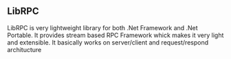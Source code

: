 ## LibRPC
LibRPC is very lightweight library for both .Net Framework and .Net Portable.
It provides stream based RPC Framework whick makes it very light and extensible.
It basically works on server/client and request/respond architucture
